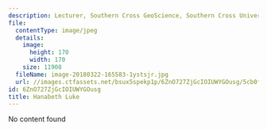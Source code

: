 ```yaml
---
description: Lecturer, Southern Cross GeoScience, Southern Cross University
file:
  contentType: image/jpeg
  details:
    image:
      height: 170
      width: 170
    size: 11908
  fileName: image-20180322-165583-1ystsjr.jpg
  url: //images.ctfassets.net/bsux5spekp1p/6ZnO727ZjGcIOIUWYGOusg/5cb0f86df24ab3db5ec0e6e126838255/image-20180322-165583-1ystsjr.jpg
id: 6ZnO727ZjGcIOIUWYGOusg
title: Hanabeth Luke
---
```

No content found